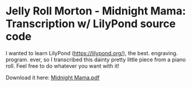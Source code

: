# Jelly Roll Morton - Midnight Mama: Transcription w/ LilyPond source code


I wanted to learn LilyPond (https://lilypond.org/), the best. engraving. program. ever, so I transcribed this dainty pretty little piece from a piano roll. Feel free to do whatever you want with it!

Download it here: 
[Midnight Mama.pdf](https://github.com/proppp/midnight_mama/blob/7744e26e237f76d5b5d8cad606cadaf132a5669c/Jelly%20Roll%20Morton%2C%20Midnight%20Mama%20-%20Transcription.pdf)
